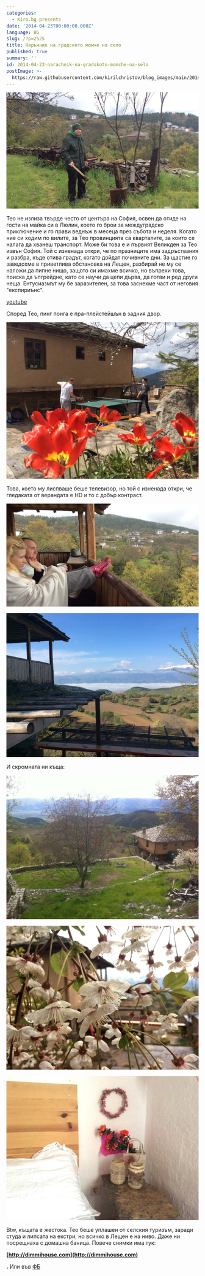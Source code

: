 ```yaml
---
categories:
  - Kiro.bg presents
date: '2014-04-23T00:00:00.000Z'
language: BG
slug: /?p=2525
title: Наръчник на градското момче на село
published: true
summary: ''
id: 2014-04-23-narachnik-na-gradskoto-momche-na-selo
postImage: >-
  https://raw.githubusercontent.com/kirilchristov/blog_images/main/2014/04/1-teo.jpg
---
```


![1 teo](https://raw.githubusercontent.com/kirilchristov/blog_images/main/2014/04/1-teo.jpg)

Тео не излиза твърде често от центъра на София, освен да отиде на гости на майка си в Люлин, което го брои за междуградско приключение и го прави веднъж в месеца през събота и неделя. Когато ние си ходим по вилите, за Тео провинцията са кварталите, за които се налага да хванеш транспорт. Може би това е и първият Великден за Тео извън София. Той с изненада откри, че по празниците има задръствания и разбра, къде отива градът, когато дойдат почивните дни. За щастие го заведохме в приветлива обстановка на Лещен, разбирай не му се наложи да пипне нищо, защото си имахме всичко, но въпреки това, поиска да ъпгрейдне, като се научи да цепи дърва, да готви и ред други неща. Ентусиазмът му бе заразителен, за това заснехме част от неговия "експириънс".

[youtube](https://www.youtube.com/watch?v=WTT0tRhOJ04)

Според Тео, пинг понга е пра-плейстейшън в задния двор.

![Null](https://raw.githubusercontent.com/kirilchristov/blog_images/main/2014/04/2-ps.jpg)

Това, което му лиспваше беше телевизор, но той с изненада откри, че гледаката от верандата е HD и то с добър контраст.

![4 na balkona](https://raw.githubusercontent.com/kirilchristov/blog_images/main/2014/04/4-na-balkona.jpg)

![6 gledka](https://raw.githubusercontent.com/kirilchristov/blog_images/main/2014/04/6-gledka.jpg)

И скромната ни къща:

![8 dvora](https://raw.githubusercontent.com/kirilchristov/blog_images/main/2014/04/8-dvora.jpg)

![IMG_0852](https://raw.githubusercontent.com/kirilchristov/blog_images/main/2014/04/IMG_0852.jpg)

![3 my bed](https://raw.githubusercontent.com/kirilchristov/blog_images/main/2014/04/3-my-bed.jpg)

Btw, къщата е жестока. Тео беше уплашен от селския туризъм, заради студа и липсата на екстри, но всичко в Лещен е на ниво. Даже ни посрещнаха с домашна баница. Повече снимки има тук:

**[http://dimmihouse.com](http://dimmihouse.com)**

**.** Или във [ФБ](https://www.facebook.com/pages/Dimmi-House/684955004881098?fref=ts)
